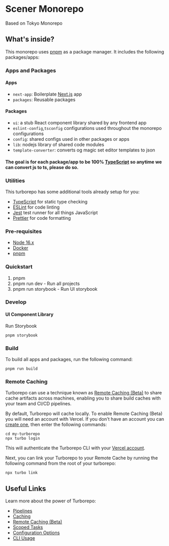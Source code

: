 # Scener Monorepo

Based on Tokyo Monorepo

## What's inside?

This monorepo uses [pnpm](https://pnpm.io/) as a package manager. It includes the following packages/apps:

### Apps and Packages

#### Apps

- `next-app`: Boilerplate [Next.js](https://nextjs.org) app
- `packages`: Reusable packages

#### Packages

- `ui`: a stub React component library shared by any frontend app
- `eslint-config`,`tsconfig` configurations used throughout the monorepo configurations
- `config`: shared configs used in other packages or apps
- `lib`: nodejs library of shared code modules
- `template-converter`: converts og magic set editor templates to json

#### The goal is for each package/app to be 100% [TypeScript](https://www.typescriptlang.org/) so anytime we can convert js to ts, please do so.

### Utilities

This turborepo has some additional tools already setup for you:

- [TypeScript](https://www.typescriptlang.org/) for static type checking
- [ESLint](https://eslint.org/) for code linting
- [Jest](https://jestjs.io) test runner for all things JavaScript
- [Prettier](https://prettier.io) for code formatting

### Pre-requisites

- [Node 16.x](https://nodejs.org/en/)
- [Docker](https://docs.docker.com/get-docker/)
- [pnpm](https://pnpm.io/installation)

### Quickstart

1. pnpm
2. pnpm run dev - Run all projects
3. pnpm run storybook - Run UI storybook

### Develop

#### UI Component Library

Run Storybook

```
pnpm storybook
```

### Build

To build all apps and packages, run the following command:

```
pnpm run build
```

### Remote Caching

Turborepo can use a technique known as [Remote Caching (Beta)](https://turborepo.org/docs/features/remote-caching) to share cache artifacts across machines, enabling you to share build caches with your team and CI/CD pipelines.

By default, Turborepo will cache locally. To enable Remote Caching (Beta) you will need an account with Vercel. If you don't have an account you can [create one](https://vercel.com/signup), then enter the following commands:

```
cd my-turborepo
npx turbo login
```

This will authenticate the Turborepo CLI with your [Vercel account](https://vercel.com/docs/concepts/personal-accounts/overview).

Next, you can link your Turborepo to your Remote Cache by running the following command from the root of your turborepo:

```
npx turbo link
```

## Useful Links

Learn more about the power of Turborepo:

- [Pipelines](https://turborepo.org/docs/features/pipelines)
- [Caching](https://turborepo.org/docs/features/caching)
- [Remote Caching (Beta)](https://turborepo.org/docs/features/remote-caching)
- [Scoped Tasks](https://turborepo.org/docs/features/scopes)
- [Configuration Options](https://turborepo.org/docs/reference/configuration)
- [CLI Usage](https://turborepo.org/docs/reference/command-line-reference)
